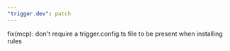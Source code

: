 ```yaml
---
"trigger.dev": patch
---
```


fix(mcp): don't require a trigger.config.ts file to be present when installing rules

